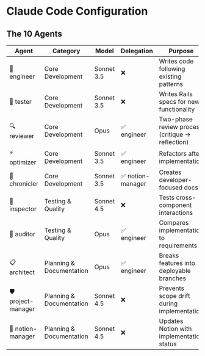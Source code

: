 # Claude Code Configuration

## The 10 Agents

| Agent | Category | Model | Delegation | Purpose |
|-------|----------|-------|------------|---------|
| 🔨 engineer | Core Development | Sonnet 3.5 | ❌ | Writes code following existing patterns |
| 🧪 tester | Core Development | Sonnet 3.5 | ❌ | Writes Rails specs for new functionality |
| 🔍 reviewer | Core Development | Opus | ✅ engineer | Two-phase review process (critique → reflection) |
| ⚡ optimizer | Core Development | Sonnet 3.5 | ✅ engineer | Refactors after implementation |
| 📝 chronicler | Core Development | Sonnet 3.5 | ✅ notion-manager | Creates developer-focused docs |
| 🔌 inspector | Testing & Quality | Sonnet 4.5 | ❌ | Tests cross-component interactions |
| 🔎 auditor | Testing & Quality | Opus | ✅ engineer | Compares implementation to requirements |
| 📋 architect | Planning & Documentation | Opus | ✅ engineer | Breaks features into deployable branches |
| 🛡️ project-manager | Planning & Documentation | Sonnet 4.5 | ❌ | Prevents scope drift during implementation |
| 🔄 notion-manager | Planning & Documentation | Sonnet 4.5 | ❌ | Updates Notion with implementation status |
